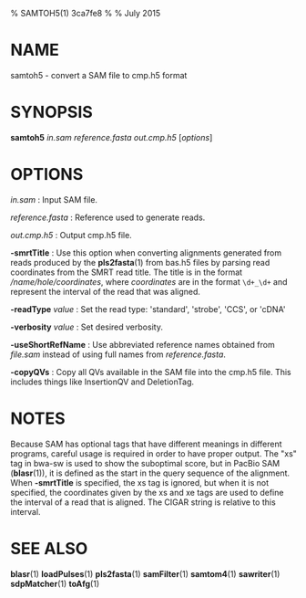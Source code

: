 % SAMTOH5(1) 3ca7fe8
%
% July 2015

# NAME

samtoh5 - convert a SAM file to cmp.h5 format

# SYNOPSIS

**samtoh5** *in.sam* *reference.fasta* *out.cmp.h5* [*options*]

# OPTIONS

*in.sam*
:   Input SAM file.

*reference.fasta*
:   Reference used to generate reads.

*out.cmp.h5*
:   Output cmp.h5 file.

**-smrtTitle**
:   Use this option when converting alignments generated from reads
	produced by the **pls2fasta**(1) from bas.h5 files by parsing read
	coordinates from the SMRT read title. The title is in the
	format */name/hole/coordinates*, where *coordinates* are in the
	format `\d+_\d+` and represent the interval of the read that was
	aligned.

**-readType** *value*
:   Set the read type: 'standard', 'strobe', 'CCS', or 'cDNA'

**-verbosity** *value*
:   Set desired verbosity.

**-useShortRefName**
:   Use abbreviated reference names obtained from *file.sam* instead
	of using full names from *reference.fasta*.

**-copyQVs**
:   Copy all QVs available in the SAM file into the cmp.h5 file.
	This includes things like InsertionQV and DeletionTag.

# NOTES

Because SAM has optional tags that have different meanings in different
programs, careful usage is required in order to have proper output. The
"xs" tag in bwa-sw is used to show the suboptimal score, but in PacBio SAM
(**blasr**(1)), it is defined as the start in the query sequence of the
alignment. When **-smrtTitle** is specified, the xs tag is ignored, but when
it is not specified, the coordinates given by the xs and xe tags are used to
define the interval of a read that is aligned. The CIGAR string is relative to
this interval.

# SEE ALSO

**blasr**(1)
**loadPulses**(1)
**pls2fasta**(1)
**samFilter**(1)
**samtom4**(1)
**sawriter**(1)
**sdpMatcher**(1)
**toAfg**(1)
